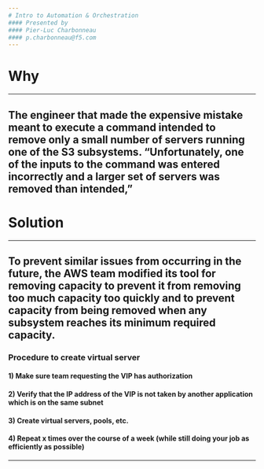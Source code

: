 ```yaml
---
# Intro to Automation & Orchestration
#### Presented by
#### Pier-Luc Charbonneau
#### p.charbonneau@f5.com
---
```

# Why
---
The engineer that made the expensive mistake meant to execute a command intended to remove only a small number of servers running one of the S3 subsystems. “Unfortunately, one of the inputs to the command was entered incorrectly and a larger set of servers was removed than intended,”
---
# Solution
---
To prevent similar issues from occurring in the future, the AWS team modified its tool for removing capacity to prevent it from removing too much capacity too quickly and to prevent capacity from being removed when any subsystem reaches its minimum required capacity.
---
### Procedure to create virtual server
#### 1) Make sure team requesting the VIP has authorization
#### 2) Verify that the IP address of the VIP is not taken by another application which is on the same subnet
#### 3) Create virtual servers, pools, etc.
#### 4) Repeat x times over the course of a week (while still doing your job as efficiently as possible)
---

